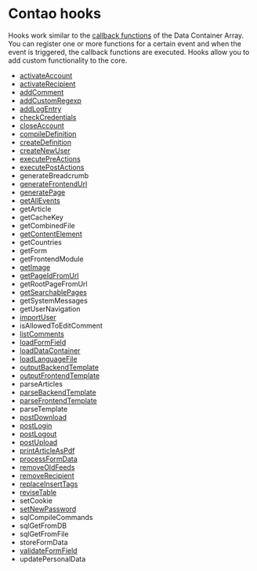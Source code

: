 # Contao hooks

Hooks work similar to the [callback functions](callbacks.md) of the Data Container Array. You can register one or more functions for a certain event and when the event is triggered, the callback functions are executed. Hooks allow you to add custom functionality to the core.


- [activateAccount](hooks/activateAccount.md)
- [activateRecipient](hooks/activateRecipient.md)
- [addComment](hooks/addComment.md)
- [addCustomRegexp](hooks/addCustomRegexp.md)
- [addLogEntry](hooks/addLogEntry.md)
- [checkCredentials](hooks/checkCredentials.md)
- [closeAccount](hooks/closeAccount.md)
- [compileDefinition](hooks/compileDefinition.md)
- [createDefinition](hooks/createDefinition.md)
- [createNewUser](hooks/createNewUser.md)
- [executePreActions](hooks/executePreActions.md)
- [executePostActions](hooks/executePostActions.md)
- generateBreadcrumb
- [generateFrontendUrl](hooks/generateFrontendUrl.md)
- [generatePage](hooks/generatePage.md)
- [getAllEvents](hooks/getAllEvents.md)
- getArticle
- getCacheKey
- getCombinedFile
- [getContentElement](hooks/getContentElement.md)
- getCountries
- getForm
- getFrontendModule
- [getImage](hooks/getImage.md)
- [getPageIdFromUrl](hooks/getPageIdFromUrl.md)
- getRootPageFromUrl
- [getSearchablePages](hooks/getSearchablePages.md)
- getSystemMessages
- getUserNavigation
- [importUser](hooks/importUser.md)
- isAllowedToEditComment
- [listComments](hooks/listComments.md)
- [loadFormField](hooks/loadFormField.md)
- [loadDataContainer](hooks/loadDataContainer.md)
- [loadLanguageFile](hooks/loadLanguageFile.md)
- [outputBackendTemplate](hooks/outputBackendTemplate.md)
- [outputFrontendTemplate](hooks/outputFrontendTemplate.md)
- parseArticles
- [parseBackendTemplate](hooks/parseBackendTemplate.md)
- [parseFrontendTemplate](hooks/parseFrontendTemplate.md)
- parseTemplate
- [postDownload](hooks/postDownload.md)
- [postLogin](hooks/postLogin.md)
- [postLogout](hooks/postLogout.md)
- [postUpload](hooks/postUpload.md)
- [printArticleAsPdf](hooks/printArticleAsPdf.md)
- [processFormData](hooks/processFormData.md)
- [removeOldFeeds](hooks/removeOldFeeds.md)
- [removeRecipient](hooks/removeRecipient.md)
- [replaceInsertTags](hooks/replaceInsertTags.md)
- [reviseTable](hooks/reviseTable.md)
- setCookie
- [setNewPassword](hooks/setNewPassword.md)
- sqlCompileCommands
- sqlGetFromDB
- sqlGetFromFile
- storeFormData
- [validateFormField](hooks/validateFormField.md)
- updatePersonalData
